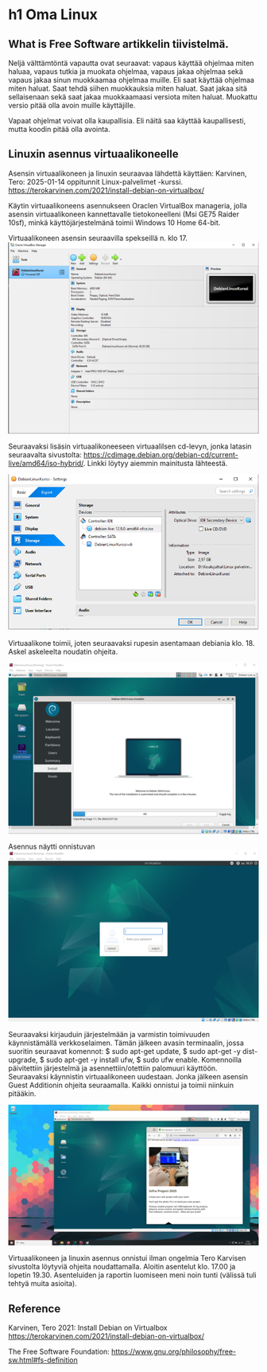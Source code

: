 # h1 Oma Linux
## What is Free Software artikkelin tiivistelmä.

Neljä välttämtöntä vapautta ovat seuraavat: vapaus käyttää ohjelmaa miten haluaa, vapaus tutkia ja muokata ohjelmaa, vapaus jakaa ohjelmaa sekä vapaus jakaa sinun muokkaamaa ohjelmaa muille.
Eli saat käyttää ohjelmaa miten haluat. Saat tehdä siihen muokkauksia miten haluat. Saat jakaa sitä sellaisenaan sekä saat jakaa muokkaamaasi versiota miten haluat. Muokattu versio pitää olla avoin muille käyttäjille. 

Vapaat ohjelmat voivat olla kaupallisia. Eli näitä saa käyttää kaupallisesti, mutta koodin pitää olla avointa.

## Linuxin asennus virtuaalikoneelle

Asensin virtuaalikoneen ja linuxin seuraavaa lähdettä käyttäen: Karvinen, Tero: 2025-01-14 oppitunnit Linux-palvelimet -kurssi. https://terokarvinen.com/2021/install-debian-on-virtualbox/

Käytin virtuaalikoneens asennukseen Oraclen VirtualBox manageria, jolla asensin virtuaalikoneen kannettavalle tietokoneelleni (Msi GE75 Raider 10sf), minkä käyttöjärjestelmänä toimii Windows 10 Home 64-bit.

Virtuaalikoneen asensin seuraavilla spekseillä n. klo 17.
![Add file: Upload](virtuaalikone_tiedot.png)

Seuraavaksi lisäsin virtuaalikoneeseen virtuaalilsen cd-levyn, jonka latasin seuraavalta sivustolta: https://cdimage.debian.org/debian-cd/current-live/amd64/iso-hybrid/. Linkki löytyy aiemmin mainitusta lähteestä.

![Add file: Upload](iso_tiedosto.png)

Virtuaalikone toimii, joten seuraavaksi rupesin asentamaan debiania klo. 18. Askel askeleelta noudatin ohjeita.

![Add file: Upload](debian_asennus.png)

Asennus näytti onnistuvan
![Add file: Upload](login.png)

Seuraavaksi kirjauduin järjestelmään ja varmistin toimivuuden käynnistämällä verkkoselaimen.
Tämän jälkeen avasin terminaalin, jossa suoritin seuraavat komennot: $ sudo apt-get update, $ sudo apt-get -y dist-upgrade, $ sudo apt-get -y install ufw, $ sudo ufw enable. Komennoilla päivitettiin järjestelmä ja asennettiin/otettiin palomuuri käyttöön. Seuraavaksi käynnistin virtuaalikoneen uudestaan. Jonka jälkeen asensin Guest Additionin ohjeita seuraamalla. Kaikki onnistui ja toimii niinkuin pitääkin.

![Add file: Upload](asennettu_paivitetty.png)

Virtuaalikoneen ja linuxin asennus onnistui ilman ongelmia Tero Karvisen sivustolta löytyviä ohjeita noudattamalla. Aloitin asentelut klo. 17.00 ja lopetin 19.30. Asenteluiden ja raportin luomiseen meni noin tunti (välissä tuli tehtyä muita asioita).

## Reference
Karvinen, Tero 2021: Install Debian on Virtualbox https://terokarvinen.com/2021/install-debian-on-virtualbox/

The Free Software Foundation: https://www.gnu.org/philosophy/free-sw.html#fs-definition
